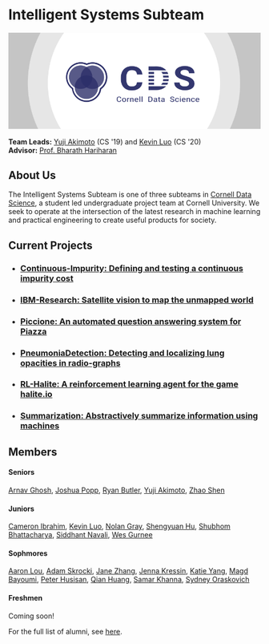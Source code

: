 # Intelligent Systems Subteam

[![Cornell Data Science Logo](images/CDS-banner.png)](http://cornelldata.science)


**Team Leads:** [Yuji Akimoto](https://github.com/yujiakimoto) (CS '19) and [Kevin Luo](https://github.com/KevLuo) (CS '20)  
**Advisor:** [Prof. Bharath Hariharan](http://home.bharathh.info)

## About Us
The Intelligent Systems Subteam is one of three subteams in [Cornell Data Science](http://cornelldata.science), a student led undergraduate project team at Cornell University. We seek to operate at the intersection of the latest research in machine learning and practical engineering to create useful products for society.

## Current Projects

* ### [**Continuous-Impurity: Defining and testing a continuous impurity cost**](https://github.com/CornellDataScience/Continuous-Impurity)  

* ### [**IBM-Research: Satellite vision to map the unmapped world**](https://cornelldata.science/)  

* ### [**Piccione: An automated question answering system for Piazza**](https://github.com/CornellDataScience/piccione)

* ### [**PneumoniaDetection: Detecting and localizing lung opacities in radio-graphs**](https://github.com/CornellDataScience/PneumoniaDetection)  

* ### [**RL-Halite: A reinforcement learning agent for the game halite.io**](https://github.com/CornellDataScience/RL-Halite)

* ### [**Summarization: Abstractively summarize information using machines**](https://github.com/CornellDataScience/Summarization)  

## Members
#### Seniors
[Arnav Ghosh](https://github.com/garnav), [Joshua Popp](https://github.com/jmp448), [Ryan Butler](https://github.com/TheButlah), [Yuji Akimoto](https://github.com/yujiakimoto), [Zhao Shen](https://github.com/yuzhshen)

#### Juniors
[Cameron Ibrahim](https://github.com/cameton), [Kevin Luo](https://github.com/KevLuo), [Nolan Gray](https://github.com/nolangray15), [Shengyuan Hu](https://github.com/crudeplay), [Shubhom Bhattacharya](https://github.com/shubhomb), [Siddhant Navali](https://github.com/siddhantn1), [Wes Gurnee](https://github.com/wesg52)

#### Sophmores
[Aaron Lou](https://github.com/daggertye), [Adam Skrocki](https://github.com/adams583), [Jane Zhang](https://github.com/jz393), [Jenna Kressin](https://github.com/jek343), [Katie Yang](), [Magd Bayoumi](https://github.com/bayoumi17m), [Peter Husisan](https://github.com/pete2fiddy), [Qian Huang](https://github.com/q-hwang), [Samar Khanna](https://github.com/Dieblitzen), [Sydney Oraskovich](https://github.com/svo6)

#### Freshmen
Coming soon!
  
  
For the full list of alumni, see [here](https://github.com/CornellDataScience/IntelligentSystems/blob/master/history/alumni.md).


